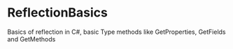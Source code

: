 # ReflectionBasics
Basics of reflection in C#, basic Type methods like GetProperties, GetFields and GetMethods 
